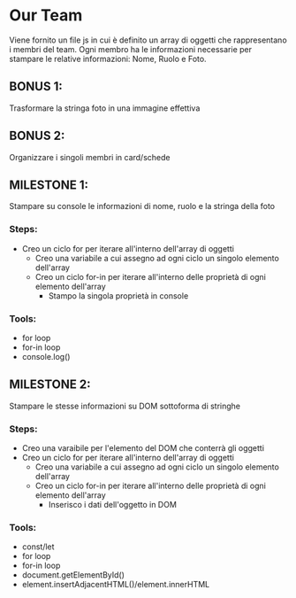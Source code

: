 # Our Team

Viene fornito un file js in cui è definito un array di oggetti che rappresentano i membri del team.
Ogni membro ha le informazioni necessarie per stampare le relative informazioni: Nome, Ruolo e Foto.

## BONUS 1:
Trasformare la stringa foto in una immagine effettiva

## BONUS 2:
Organizzare i singoli membri in card/schede



## MILESTONE 1:
Stampare su console le informazioni di nome, ruolo e la stringa della foto

### Steps:
- Creo un ciclo for per iterare all'interno dell'array di oggetti
  - Creo una variabile a cui assegno ad ogni ciclo un singolo elemento dell'array
  - Creo un ciclo for-in per iterare all'interno delle proprietà di ogni elemento dell'array
    - Stampo la singola proprietà in console

### Tools:
- for loop
- for-in loop
- console.log()

## MILESTONE 2:
Stampare le stesse informazioni su DOM sottoforma di stringhe

### Steps:
- Creo una varaibile per l'elemento del DOM che conterrà gli oggetti
- Creo un ciclo for per iterare all'interno dell'array di oggetti
  - Creo una variabile a cui assegno ad ogni ciclo un singolo elemento dell'array
  - Creo un ciclo for-in per iterare all'interno delle proprietà di ogni elemento dell'array
    - Inserisco i dati dell'oggetto in DOM 

### Tools:
- const/let
- for loop
- for-in loop
- document.getElementById()
- element.insertAdjacentHTML()/element.innerHTML
